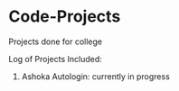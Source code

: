 # Code-Projects
Projects done for college

Log of Projects Included:
1. Ashoka Autologin: currently in progress

